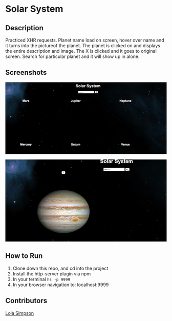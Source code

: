 # Solar System

## Description
Practiced XHR requests. Planet name load on screen, hover over name and it turns into the pictureof the planet. The planet is clicked on and displays the entire description and image. The X is clicked and it goes to original screen. Search for particular planet and it will show up in alone. 

## Screenshots
![Webpage](https://raw.githubusercontent.com/lolasimp/Solar-System/master/Screen%20Shot%202018-04-16%20at%201.03.36%20PM.png)

![Webpage](https://raw.githubusercontent.com/lolasimp/Solar-System/master/Screen%20Shot%202018-04-16%20at%201.03.49%20PM.png)

## How to Run
1. Clone down this repo, and cd into the project
1. Install the http-server plugin via npm
1. In your terminal ```hs -p 9999```
1. In your browser navigation to: localhost:9999

## Contributors
[Lola Simpson](https://github.com/lolasimp)